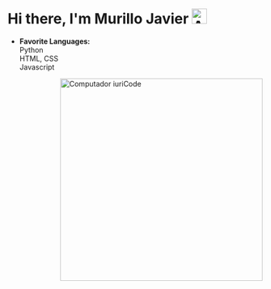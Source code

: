 # Hi there, I'm Murillo Javier <img src="https://media3.giphy.com/media/RJPIsQasw54INPJ7yv/giphy.gif" alt="Autocolante Stop Motion Days por Tommy Perez" style="width: 30px; height: 30px; left: 0px; top: 0px;">

- **Favorite Languages:** <br>
Python <br>
HTML, CSS <br>
Javascript

<img src="https://camo.githubusercontent.com/819faac558752eeb0aabb5f62e69597b8ae5c524e8074ed0eff369649a6f6003/68747470733a2f2f6d65646961302e67697068792e636f6d2f6d656469612f67554e413751483441654c64652f67697068792e676966" width="400px" align="right" alt="Computador iuriCode" data-canonical-src="https://media0.giphy.com/media/gUNA7QH4AeLde/giphy.gif" style="max-width:100%;">
